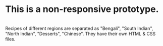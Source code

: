 # This is a non-responsive prototype.
<br>
Recipes of different regions are separated as "Bengali", "South Indian", "North Indian", "Desserts", "Chinese". They have their own HTML & CSS files. 
